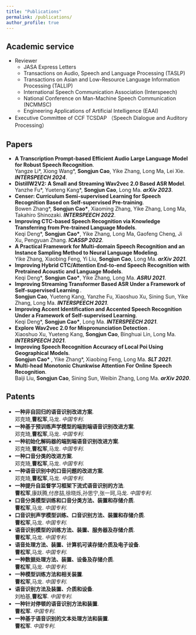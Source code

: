 ```yaml
---
title: "Publications"
permalink: /publications/
author_profile: true
---
```


## Academic service
* Reviewer
  * JASA Express Letters
  * Transactions on Audio, Speech and Language Processing (TASLP)
  * Transactions on Asian and Low-Resource Language Information Processing (TALLIP)
  * International Speech Communication Association (Interspeech)
  * National Conference on Man-Machine Speech Communication (NCMMSC)
  * Engineering Applications of Artificial Intelligence (EAAI)
* Executive Committee of CCF TCSDAP （Speech Dialogue and Auditory Processing）
<!--* Academic Membership-->
<!--  * IEEE/IEEE-SPS (Signal Processing Society)-->
<!--  * ISCA (International Speech Communication Association)-->

## Papers
* <b>A Transcription Prompt-based Efficient Audio Large Language Model for Robust Speech Recognition</b>. <br>
Yangze Li\*, Xiong Wang\*, <b>Songjun Cao</b>, Yike Zhang, Long Ma, Lei Xie. <i><b>INTERSPEECH 2024</b></i>. <br>
* <b>DistillW2V2: A Small and Streaming Wav2vec 2.0 Based ASR Model</b>. <br>
Yanzhe Fu\*, Yueteng Kang\*, <b>Songjun Cao</b>, Long Ma. <i><b>arXiv 2023</b></i>. <br>
* <b>Censer: Curriculum Semi-supervised Learning for Speech Recognition Based on Self-supervised Pre-training</b>. <br>
Bowen Zhang*, <b>Songjun Cao*</b>, Xiaoming Zhang, Yike Zhang, Long Ma, Takahiro Shinozaki. <i><b>INTERSPEECH 2022</b></i>. <br>
* <b>Improving CTC-based Speech Recognition via Knowledge Transferring from Pre-trained Language Models</b>. <br>
Keqi Deng*, <b>Songjun Cao*</b>, Yike Zhang, Long Ma, Gaofeng Cheng, Ji Xu, Pengyuan Zhang. <i><b>ICASSP 2022</b></i>. <br>
* <b>A Practical Framework for Multi-domain Speech Recognition and an Instance Sampling Method to Neural Language Modeling</b>. <br>
Yike Zhang, Xiaobing Feng, Yi Liu, <b>Songjun Cao</b>, Long Ma. <i><b>arXiv 2021</b></i>. <br>
* <b>Improving Hybrid CTC/Attention End-to-end Speech Recognition with Pretrained Acoustic and Language Models</b>. <br>
Keqi Deng*, <b>Songjun Cao*</b>, Yike Zhang, Long Ma. <i><b>ASRU 2021</b></i>. <br>
* <b>Improving Streaming Transformer Based ASR Under a Framework of Self-supervised Learning </b>. <br>
<b>Songjun Cao</b>, Yueteng Kang, Yanzhe Fu, Xiaoshuo Xu, Sining Sun, Yike Zhang, Long Ma. <i><b>INTERSPEECH 2021</b></i>. <br>
* <b>Improving Accent Identification and Accented Speech Recognition Under a Framework of Self-supervised Learning</b>. <br>
Keqi Deng*, <b>Songjun Cao*</b>, Long Ma. <i><b>INTERSPEECH 2021</b></i>. <br>
* <b>Explore Wav2vec 2.0 for Mispronunciation Detection </b>. <br>
Xiaoshuo Xu, Yueteng Kang, <b>Songjun Cao</b>, Binghuai Lin, Long Ma. <i><b>INTERSPEECH 2021</b></i>. <br>
* <b>Improving Speech Recognition Accuracy of Local Poi Using Geographical Models</b>. <br>
<b>Songjun Cao* </b>, Yike Zhang*, Xiaobing Feng, Long Ma. <i><b>SLT 2021</b></i>. <br>
* <b>Multi-head Monotonic Chunkwise Attention For Online Speech Recognition</b>. <br>
Baiji Liu, <b>Songjun Cao</b>, Sining Sun, Weibin Zhang, Long Ma. <i><b>arXiv 2020</b></i>. <br>

## Patents
* <b>一种非自回归的语音识别改进方案</b>. <br>
邓克琦,<b>曹松军</b>,马龙. <i>中国专利</i>. <br>
* <b>一种基于预训练声学模型的端到端语音识别改进方案</b>. <br>
邓克琦,<b>曹松军</b>,马龙. <i>中国专利</i>. <br>
* <b>一种初始化解码器的端到端语音识别改进方案</b>. <br>
邓克琦,<b>曹松军</b>,马龙. <i>中国专利</i>. <br>
* <b>一种口音分类的改进方案</b>. <br>
邓克琦,<b>曹松军</b>,马龙. <i>中国专利</i>. <br>
* <b>一种语音识别中的口音问题的改进方案</b>. <br>
邓克琦,<b>曹松军</b>,马龙. <i>中国专利</i>. <br>
* <b>一种提升自监督学习框架下流式语音识别的方法</b>. <br>
<b>曹松军</b>,康跃腾,付彦喆,徐晓烁,孙思宁,张一珂,马龙. <i>中国专利</i>. <br>
* <b>口音分类模型训练和口音分类方法、装置和存储介质</b>. <br>
<b>曹松军</b>,马龙. <i>中国专利</i>. <br>
* <b>口音识别声学模型训练、口音识别方法、装置和存储介质</b>. <br>
<b>曹松军</b>,马龙. <i>中国专利</i>. <br>
* <b>语音识别模型的训练方法、装置、服务器及存储介质</b>. <br>
<b>曹松军</b>,马龙. <i>中国专利</i>. <br>
* <b>语音处理方法、装置、计算机可读存储介质及电子设备</b>. <br>
<b>曹松军</b>,马龙. <i>中国专利</i>. <br>
* <b>一种数据处理方法、装置、设备及存储介质</b>. <br>
<b>曹松军</b>,马龙. <i>中国专利</i>. <br>
* <b>一种模型训练方法和相关装置</b>. <br>
<b>曹松军</b>,马龙. <i>中国专利</i>. <br>
* <b>语音识别方法及装置、介质和设备</b>. <br>
刘柏基,<b>曹松军</b>. <i>中国专利</i>. <br>
* <b>一种针对停顿的语音识别方法和装置</b>. <br>
<b>曹松军</b>. <i>中国专利</i>. <br>
* <b>一种基于语音识别的文本处理方法和装置</b>. <br>
<b>曹松军</b>. <i>中国专利</i>. <br>
